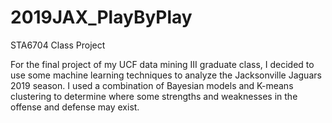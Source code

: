 # 2019JAX_PlayByPlay
STA6704 Class Project

For the final project of my UCF data mining III graduate class, I decided to use some machine learning techniques to analyze the Jacksonville Jaguars 2019 season. 
I used a combination of Bayesian models and K-means clustering to determine where some strengths and weaknesses in the offense and defense may exist.